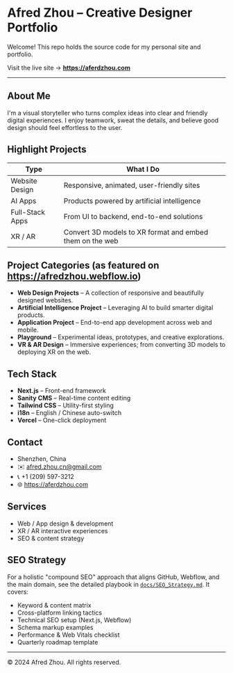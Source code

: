 # Afred Zhou – Creative Designer Portfolio

Welcome! This repo holds the source code for my personal site and portfolio.

Visit the live site → **https://aferdzhou.com**

---

## About Me

I'm a visual storyteller who turns complex ideas into clear and friendly digital experiences. I enjoy teamwork, sweat the details, and believe good design should feel effortless to the user.

## Highlight Projects

| Type | What I Do |
| ---- | --------- |
| Website Design | Responsive, animated, user-friendly sites |
| AI Apps | Products powered by artificial intelligence |
| Full-Stack Apps | From UI to backend, end-to-end solutions |
| XR / AR | Convert 3D models to XR format and embed them on the web |

## Project Categories (as featured on https://afredzhou.webflow.io)

- **Web Design Projects** – A collection of responsive and beautifully designed websites.
- **Artificial Intelligence Project** – Leveraging AI to build smarter digital products.
- **Application Project** – End-to-end app development across web and mobile.
- **Playground** – Experimental ideas, prototypes, and creative explorations.
- **VR & AR Design** – Immersive experiences; from converting 3D models to deploying XR on the web.

## Tech Stack

- **Next.js** – Front-end framework
- **Sanity CMS** – Real-time content editing
- **Tailwind CSS** – Utility-first styling
- **i18n** – English / Chinese auto-switch
- **Vercel** – One-click deployment

## Contact

- Shenzhen, China
- ✉️ afred.zhou.cn@gmail.com
- 📞 +1 (209) 597-3212
- 🌐 https://aferdzhou.com

## Services

- Web / App design & development
- XR / AR interactive experiences
- SEO & content strategy

## SEO Strategy

For a holistic "compound SEO" approach that aligns GitHub, Webflow, and the main domain, see the detailed playbook in [`docs/SEO_Strategy.md`](docs/SEO_Strategy.md). It covers:

- Keyword & content matrix
- Cross-platform linking tactics
- Technical SEO setup (Next.js, Webflow)
- Schema markup examples
- Performance & Web Vitals checklist
- Quarterly roadmap template

---

© 2024 Afred Zhou. All rights reserved.
